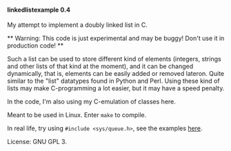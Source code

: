#### linkedlistexample 0.4

My attempt to implement a doubly linked list in C.

** Warning: This code is just experimental and may be buggy! Don't use it in production code! **

Such a list can be used to store different kind of elements (integers, strings and other lists of that kind at the moment), and it can be changed dynamically, that is, elements can be easily added or removed lateron. Quite similar to the "list" datatypes found in Python and Perl. Using these kind of lists may make C-programming a lot easier, but it may have a speed penalty.

In the code, I'm also using my C-emulation of classes here.

Meant to be used in Linux. Enter `make` to compile.

In real life, try using `#include <sys/queue.h>`, see the examples [here](https://github.com/TaborKelly/queue-example).

License: GNU GPL 3.
